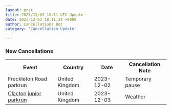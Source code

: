 ```yaml
---
layout: post
title: 2023/12/03 18:11 UTC Update
date: 2023-12-03 18:11:34 +0000
author: Cancellations Bot
category: 'Cancellation Update'

---
```


<h3>New Cancellations</h3>
<div class='hscrollable'>
<table style='width: 100%'>
    <tr>
        <th>Event</th>
        <th>Country</th>
        <th>Date</th>
        <th>Cancellation Note</th>
    </tr>
    <tr>
        <td>Freckleton Road parkrun</td>
        <td>United Kingdom</td>
        <td>2023-12-02</td>
        <td>Temporary pause</td>
    </tr>
    <tr>
        <td><a href="https://www.parkrun.org.uk/clacton-juniors">Clacton junior parkrun</a></td>
        <td>United Kingdom</td>
        <td>2023-12-03</td>
        <td>Weather</td>
    </tr>
</table>
</div>
